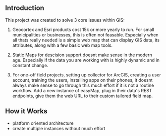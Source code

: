 ## Introduction

This project was created to solve 3 core issues within GIS:

1) Geocortex and Esri products cost 15k or more yearly to run. For small municipalities or businesses, this is often not feasable. Especially when all thats really needed is a simple web map that can display GIS data, its attributes, along with a few basic web map tools.

2) Static Maps for descision support doesnt make sense in the modern age. Especially if the data you are working with is highly dynamic and in constant change.
   
3) For one-off field projects, setting up collector for ArcGIS, creating a user account, training the users, installing apps on their phones, it doesnt always make sense to go through this much effort if it is not a routine workflow. Add a new instance of easyMap, plug in their data's REST endpoints, give them the web URL to their custom tailored field map. 

## How it Works

- platform oriented architecture
- create multiple instances without much effort

